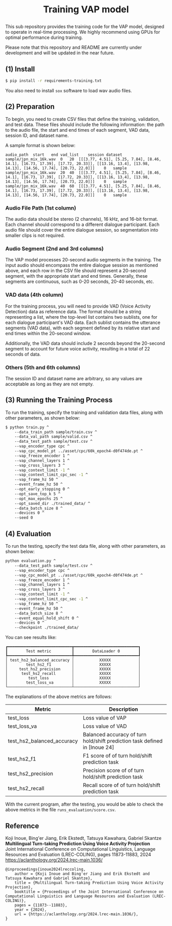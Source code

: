 <h1>
<p align="center">
Training VAP model
</p>
</h1>
<!-- <p align="center">
README: <a href="README.md">English </a> | <a href="README_JP.md">Japanese (日本語) </a>
</p> -->

This sub repository provides the training code for the VAP model, designed to operate in real-time processing.
We highly recommend using GPUs for optimal performance during training.

Please note that this repository and README are currently under development and will be updated in the near future.

## (1) Install

```bash
$ pip install -r requirements-training.txt
```

You also need to install `sox` software to load wav audio files.

## (2) Preparation

To begin, you need to create CSV files that define the training, validation, and test data.
These files should include the following information: the path to the audio file, the start and end times of each segment, VAD data, session ID, and dataset name.

A sample format is shown below:

```csv
audio_path	start	end	vad_list	session	dataset
sample/jpn_mix_16k.wav	0	20	[[[3.77, 4.51], [5.25, 7.84], [8.46, 14.1], [16.73, 17.39], [17.72, 20.33]], [[13.16, 13.4], [13.98, 14.13], [14.56, 17.74], [20.73, 22.0]]]	0	sample
sample/jpn_mix_16k.wav	20	40	[[[3.77, 4.51], [5.25, 7.84], [8.46, 14.1], [16.73, 17.39], [17.72, 20.33]], [[13.16, 13.4], [13.98, 14.13], [14.56, 17.74], [20.73, 22.0]]]	0	sample
sample/jpn_mix_16k.wav	40	60	[[[3.77, 4.51], [5.25, 7.84], [8.46, 14.1], [16.73, 17.39], [17.72, 20.33]], [[13.16, 13.4], [13.98, 14.13], [14.56, 17.74], [20.73, 22.0]]]	0	sample
```

### Audio File Path (1st column)

The audio data should be stereo (2 channels), 16 kHz, and 16-bit format.
Each channel should correspond to a different dialogue participant.
Each audio file should cover the entire dialogue session, so segmentation into smaller clips is not required.

### Audio Segment (2nd and 3rd columns)

The VAP model processes 20-second audio segments in the training.
The input audio should encompass the entire dialogue session as mentioned above, and each row in the CSV file should represent a 20-second segment, with the appropriate start and end times. 
Generally, these segments are continuous, such as 0-20 seconds, 20-40 seconds, etc.

### VAD data (4th column)

For the training process, you will need to provide VAD (Voice Activity Detection) data as reference data.
The format should be a string representing a list, where the top-level list contains two sublists, one for each dialogue participant's VAD data.
Each sublist contains the utterance segments (VAD data), with each segment defined by its relative start and end times within the 20-second window.

Additionally, the VAD data should include 2 seconds beyond the 20-second segment to account for future voice activity, resulting in a total of 22 seconds of data.

### Others (5th and 6th columns)

The session ID and dataset name are arbitrary, so any values are acceptable as long as they are not empty.

## (3) Running the Training Process

To run the training, specify the training and validation data files, along with other parameters, as shown below:

```bash
$ python train.py ^
    --data_train_path sample/train.csv ^
    --data_val_path sample/valid.csv ^
    --data_test_path sample/test.csv ^
    --vap_encoder_type cpc ^
    --vap_cpc_model_pt ../asset/cpc/60k_epoch4-d0f474de.pt ^
    --vap_freeze_encoder 1 ^
    --vap_channel_layers 1 ^
    --vap_cross_layers 3 ^
    --vap_context_limit -1 ^
    --vap_context_limit_cpc_sec -1 ^
    --vap_frame_hz 50 ^
    --event_frame_hz 50 ^
    --opt_early_stopping 0 ^
    --opt_save_top_k 5 ^
    --opt_max_epochs 25 ^
    --opt_saved_dir ./trained_data/ ^
    --data_batch_size 8 ^
    --devices 0 ^
    --seed 0
```

## (4) Evaluation

To run the testing, specify the test data file, along with other parameters, as shown below:

```bash
python evaluation.py ^
    --data_test_path sample/test.csv ^
    --vap_encoder_type cpc ^
    --vap_cpc_model_pt ../asset/cpc/60k_epoch4-d0f474de.pt ^
    --vap_freeze_encoder 1 ^
    --vap_channel_layers 1 ^
    --vap_cross_layers 3 ^
    --vap_context_limit -1 ^
    --vap_context_limit_cpc_sec -1 ^
    --vap_frame_hz 50 ^
    --event_frame_hz 50 ^
    --data_batch_size 8 ^
    --event_equal_hold_shift 0 ^
    --devices 0 ^
    --checkpoint ./trained_data/
```

You can see results like:
```
┏━━━━━━━━━━━━━━━━━━━━━━━━━━━━┳━━━━━━━━━━━━━━━━━━━━━━━━━━━━┓
┃        Test metric         ┃        DataLoader 0        ┃
┡━━━━━━━━━━━━━━━━━━━━━━━━━━━━╇━━━━━━━━━━━━━━━━━━━━━━━━━━━━┩
│ test_hs2_balanced_accuracy │           XXXXX            │
│        test_hs2_f1         │           XXXXX            │
│     test_hs2_precision     │           XXXXX            │
│      test_hs2_recall       │           XXXXX            │
│         test_loss          │           XXXXX            │
│        test_loss_va        │           XXXXX            │
└────────────────────────────┴────────────────────────────┘
```

The explanations of the above metrics are follows:

| Metric | Description |
| --- | --- |
| test_loss | Loss value of VAP |
| test_loss_va | Loss value of VAD |
| test_hs2_balanced_accuracy | Balanced accuracy of turn hold/shift prediction task defined in [Inoue 24] |
| test_hs2_f1 | F1 score of of turn hold/shift prediction task |
| test_hs2_precision | Precision score of of turn hold/shift prediction task |
| test_hs2_recall | Recall score of of turn hold/shift prediction task |

With the current program, after the testing, you would be able to check the above metrics in the file `runs_evaluation/score.csv`.


## Reference

Koji Inoue, Bing'er Jiang, Erik Ekstedt, Tatsuya Kawahara, Gabriel Skantze<br>
__Multilingual Turn-taking Prediction Using Voice Activity Projection__<br>
Joint International Conference on Computational Linguistics, Language Resources and Evaluation (LREC-COLING), pages 11873-11883, 2024<br>
https://aclanthology.org/2024.lrec-main.1036/<br>

```
@inproceedings{inoue2024lreccoling,
    author = {Koji Inoue and Bing'er Jiang and Erik Ekstedt and Tatsuya Kawahara and Gabriel Skantze},
    title = {Multilingual Turn-taking Prediction Using Voice Activity Projection},
    booktitle = {Proceedings of the Joint International Conference on Computational Linguistics and Language Resources and Evaluation (LREC-COLING)},
    pages = {11873--11883},
    year = {2024},
    url = {https://aclanthology.org/2024.lrec-main.1036/},
}
```